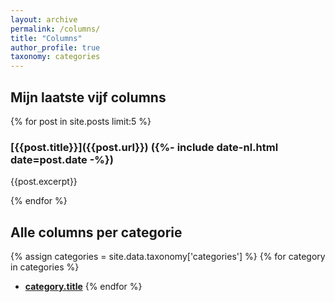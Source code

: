 ```yaml
---
layout: archive
permalink: /columns/
title: "Columns"
author_profile: true
taxonomy: categories
---
```


## Mijn laatste vijf columns

{% for post in site.posts limit:5 %}
<h3>[{{post.title}}]({{post.url}}) ({%- include date-nl.html date=post.date -%})</h3>

{{post.excerpt}}

{% endfor %}

## Alle columns per categorie

{% assign categories = site.data.taxonomy['categories'] %}
{% for category in categories %}
* **[category.title]({{site.categories[category|first].url}})**
{% endfor %}
